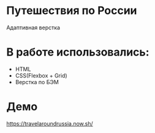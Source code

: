 # Путешествия по России
Адаптивная верстка

# В работе использовались:
- HTML
- CSS(Flexbox + Grid)
- Верстка по БЭМ

# Демо
https://travelaroundrussia.now.sh/

